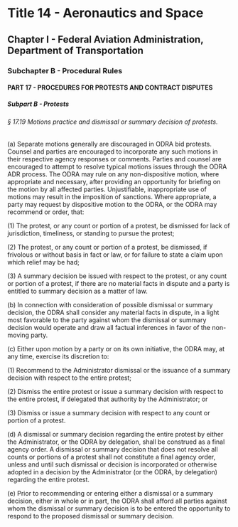 
# Title 14 - Aeronautics and Space
## Chapter I - Federal Aviation Administration, Department of Transportation
### Subchapter B - Procedural Rules
#### PART 17 - PROCEDURES FOR PROTESTS AND CONTRACT DISPUTES
##### Subpart B - Protests
###### § 17.19 Motions practice and dismissal or summary decision of protests.

(a) Separate motions generally are discouraged in ODRA bid protests. Counsel and parties are encouraged to incorporate any such motions in their respective agency responses or comments. Parties and counsel are encouraged to attempt to resolve typical motions issues through the ODRA ADR process. The ODRA may rule on any non-dispositive motion, where appropriate and necessary, after providing an opportunity for briefing on the motion by all affected parties. Unjustifiable, inappropriate use of motions may result in the imposition of sanctions. Where appropriate, a party may request by dispositive motion to the ODRA, or the ODRA may recommend or order, that:

(1) The protest, or any count or portion of a protest, be dismissed for lack of jurisdiction, timeliness, or standing to pursue the protest;

(2) The protest, or any count or portion of a protest, be dismissed, if frivolous or without basis in fact or law, or for failure to state a claim upon which relief may be had;

(3) A summary decision be issued with respect to the protest, or any count or portion of a protest, if there are no material facts in dispute and a party is entitled to summary decision as a matter of law.

(b) In connection with consideration of possible dismissal or summary decision, the ODRA shall consider any material facts in dispute, in a light most favorable to the party against whom the dismissal or summary decision would operate and draw all factual inferences in favor of the non-moving party.

(c) Either upon motion by a party or on its own initiative, the ODRA may, at any time, exercise its discretion to:

(1) Recommend to the Administrator dismissal or the issuance of a summary decision with respect to the entire protest;

(2) Dismiss the entire protest or issue a summary decision with respect to the entire protest, if delegated that authority by the Administrator; or

(3) Dismiss or issue a summary decision with respect to any count or portion of a protest.

(d) A dismissal or summary decision regarding the entire protest by either the Administrator, or the ODRA by delegation, shall be construed as a final agency order. A dismissal or summary decision that does not resolve all counts or portions of a protest shall not constitute a final agency order, unless and until such dismissal or decision is incorporated or otherwise adopted in a decision by the Administrator (or the ODRA, by delegation) regarding the entire protest.

(e) Prior to recommending or entering either a dismissal or a summary decision, either in whole or in part, the ODRA shall afford all parties against whom the dismissal or summary decision is to be entered the opportunity to respond to the proposed dismissal or summary decision.

